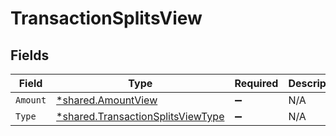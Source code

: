# TransactionSplitsView


## Fields

| Field                                                                                        | Type                                                                                         | Required                                                                                     | Description                                                                                  |
| -------------------------------------------------------------------------------------------- | -------------------------------------------------------------------------------------------- | -------------------------------------------------------------------------------------------- | -------------------------------------------------------------------------------------------- |
| `Amount`                                                                                     | [*shared.AmountView](../../../pkg/models/shared/amountview.md)                               | :heavy_minus_sign:                                                                           | N/A                                                                                          |
| `Type`                                                                                       | [*shared.TransactionSplitsViewType](../../../pkg/models/shared/transactionsplitsviewtype.md) | :heavy_minus_sign:                                                                           | N/A                                                                                          |